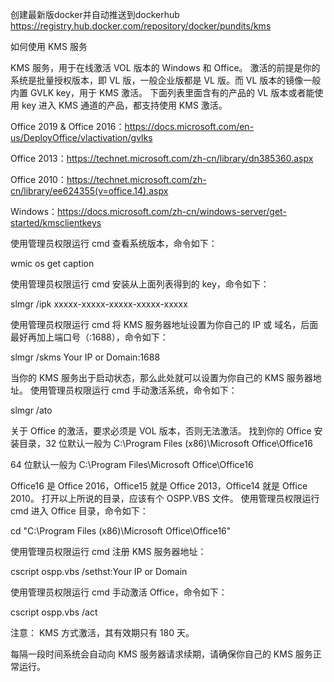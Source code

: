 创建最新版docker并自动推送到dockerhub https://registry.hub.docker.com/repository/docker/pundits/kms

如何使用 KMS 服务

KMS 服务，用于在线激活 VOL 版本的 Windows 和 Office。 激活的前提是你的系统是批量授权版本，即 VL 版，一般企业版都是 VL 版。而 VL 版本的镜像一般内置 GVLK key，用于 KMS 激活。 下面列表里面含有的产品的 VL 版本或者能使用 key 进入 KMS 通道的产品，都支持使用 KMS 激活。

Office 2019 & Office 2016：https://docs.microsoft.com/en-us/DeployOffice/vlactivation/gvlks

Office 2013：https://technet.microsoft.com/zh-cn/library/dn385360.aspx

Office 2010：https://technet.microsoft.com/zh-cn/library/ee624355(v=office.14).aspx

Windows：https://docs.microsoft.com/zh-cn/windows-server/get-started/kmsclientkeys

使用管理员权限运行 cmd 查看系统版本，命令如下：

wmic os get caption

使用管理员权限运行 cmd 安装从上面列表得到的 key，命令如下：

slmgr /ipk xxxxx-xxxxx-xxxxx-xxxxx-xxxxx

使用管理员权限运行 cmd 将 KMS 服务器地址设置为你自己的 IP 或 域名，后面最好再加上端口号（:1688），命令如下：

slmgr /skms Your IP or Domain:1688

当你的 KMS 服务出于启动状态，那么此处就可以设置为你自己的 KMS 服务器地址。 使用管理员权限运行 cmd 手动激活系统，命令如下：

slmgr /ato

关于 Office 的激活，要求必须是 VOL 版本，否则无法激活。 找到你的 Office 安装目录，32 位默认一般为 C:\Program Files (x86)\Microsoft Office\Office16

64 位默认一般为 C:\Program Files\Microsoft Office\Office16

Office16 是 Office 2016，Office15 就是 Office 2013，Office14 就是 Office 2010。 打开以上所说的目录，应该有个 OSPP.VBS 文件。 使用管理员权限运行 cmd 进入 Office 目录，命令如下：

cd "C:\Program Files (x86)\Microsoft Office\Office16"

使用管理员权限运行 cmd 注册 KMS 服务器地址：

cscript ospp.vbs /sethst:Your IP or Domain

使用管理员权限运行 cmd 手动激活 Office，命令如下：

cscript ospp.vbs /act

注意： KMS 方式激活，其有效期只有 180 天。

每隔一段时间系统会自动向 KMS 服务器请求续期，请确保你自己的 KMS 服务正常运行。
